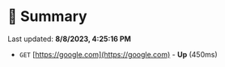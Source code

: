 # 📖 Summary
Last updated: **8/8/2023, 4:25:16 PM**

- `GET` [https://google.com](https://google.com) - **Up** (450ms)
